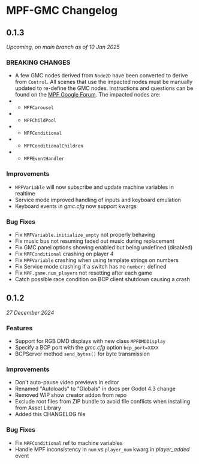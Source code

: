 # MPF-GMC Changelog

## 0.1.3
*Upcoming, on main branch as of 10 Jan 2025*

### BREAKING CHANGES

* A few GMC nodes derived from `Node2D` have been converted to derive from `Control`. All scenes that use the impacted nodes must be manually updated to re-define the GMC nodes. Instructions and questions can be found on the [MPF Google Forum](https://groups.google.com/g/mpf-users/c/eogaMj_sVNk). The impacted nodes are:
* * `MPFCarousel`
* * `MPFChildPool`
* * `MPFConditional`
* * `MPFConditionalChildren`
* * `MPFEventHandler`

### Improvements

* `MPFVariable` will now subscribe and update machine variables in realtime
* Service mode improved handling of inputs and keyboard emulation
* Keyboard events in *gmc.cfg* now support kwargs

### Bug Fixes

* Fix `MPFVariable.initialize_empty` not properly behaving
* Fix music bus not resuming faded out music during replacement
* Fix GMC panel options showing enabled but being undefined (disabled)
* Fix `MPFConditional` crashing on player 4
* Fix `MPFVariable` crashing when using template strings on numbers
* Fix Service mode crashing if a switch has no `number:` defined
* Fix `MPF.game.num_players` not resetting after each game
* Catch possible race condition on BCP client shutdown causing a crash

## 0.1.2
*27 December 2024*

### Features

* Support for RGB DMD displays with new class `MPFDMDDisplay`
* Specify a BCP port with the *gmc.cfg* option `bcp_port=XXXX`
* BCPServer method `send_bytes()` for byte transmission

### Improvements

* Don't auto-pause video previews in editor
* Renamed "Autoloads" to "Globals" in docs per Godot 4.3 change
* Removed WIP show creator addon from repo
* Exclude root files from ZIP bundle to avoid file conflicts when installing from Asset Library
* Added this CHANGELOG file

### Bug Fixes

* Fix `MPFConditional` ref to machine variables
* Handle MPF inconsistency in `num` vs `player_num` kwarg in *player_added* event

